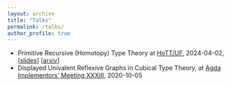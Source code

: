 ```yaml
---
layout: archive
title: "Talks"
permalink: /talks/
author_profile: true
---
```

* Primitive Recursive (Homotopy) Type Theory at [HoTT/UF](https://hott-uf.github.io/2024/), 2024-04-02, [[slides](/files/prdtt_hottuf_slides.pdf)] [[arxiv](https://arxiv.org/abs/2404.01011)]
* Displayed Univalent Reflexive Graphs in Cubical Type Theory, at [Agda Implementors' Meeting XXXIII](https://wiki.portal.chalmers.se/agda/Main/AIMXXXIII), 2020-10-05
